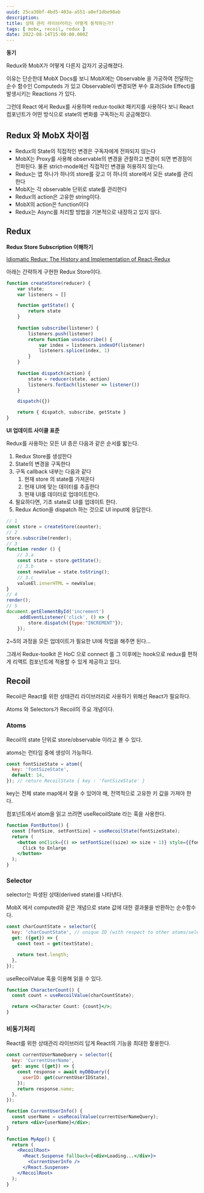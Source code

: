 ```yaml
---
uuid: 25ca30bf-4bd5-403a-a551-a0ef1dbe98ab
description: 
title: 상태 관리 라이브러리는 어떻게 동작하는가?
tags: [ mobx, recoil, redux ]
date: 2022-08-14T15:00:00.000Z
---
```









**동기**

Redux와 MobX가 어떻게 다른지 갑자기 궁금해졌다.

이유는 단순한데 MobX Docs를 보니 MobX에는 Observable 을 가공하여 전달하는 순수 함수인 Computeds 가 있고 Observable이 변경되면 부수 효과(Side Effect)를 발생시키는 Reactions 가 있다.

그런데 React 에서 Redux를 사용하며 redux-toolkit 패키지를 사용하다 보니 React 컴포넌트가 어떤 방식으로 state의 변화를 구독하는지 궁금해졌다.

## Redux 와 MobX 차이점

- Redux의 State의 직접적인 변경은 구독자에게 전파되지 않는다
- MobX는 Proxy를 사용해 observable의 변경을 관찰하고 변경이 되면 변경점이 전파된다. 물론 strict-mode에선 직접적인 변경을 허용하지 않는다.
- Redux는 앱 하나가 하나의 store를 갖고 이 하나의 store에서 모든 state를 관리한다
- MobX는 각 observable 단위로 state를 관리한다
- Redux의 action은 고유한 string이다.
- MobX의 action은 function이다
- Redux는 Async를 처리할 방법을 기본적으로 내장하고 있지 않다.

## Redux

**Redux Store Subscription 이해하기**

[Idiomatic Redux: The History and Implementation of React-Redux](https://blog.isquaredsoftware.com/2018/11/react-redux-history-implementation/#v7-1-hooks)

아래는 간략하게 구현한 Redux Store이다.

```jsx
function createStore(reducer) {
    var state;
    var listeners = []

    function getState() {
        return state
    }
    
    function subscribe(listener) {
        listeners.push(listener)
        return function unsubscribe() {
            var index = listeners.indexOf(listener)
            listeners.splice(index, 1)
        }
    }
    
    function dispatch(action) {
        state = reducer(state, action)
        listeners.forEach(listener => listener())
    }

    dispatch({})

    return { dispatch, subscribe, getState }
}
```

**UI 업데이트 사이클 표준**

Redux를 사용하는 모든 UI 층은  다음과 같은 순서를 밟는다.

1. Redux Store를 생성한다
2. State의 변경을 구독한다
3. 구독 callback 내부는 다음과 같다
    1. 현재 store 의 state를 가져온다
    2. 현재 UI에 맞는 데이터를 추출한다
    3. 현재 UI를 데이터로 업데이트한다.
4. 필요하다면, 기초 state로 UI를 업데이트 한다.
5. Redux Action을 dispatch 하는 것으로 UI input에 응답한다.

```jsx
// 1
const store = createStore(counter);
// 2
store.subscribe(render);
// 3
function render () {
	// 3.a
	const state = store.getState();
	// 3.b
	const newValue = state.toString();
	// 3.c
	valueEl.innerHTML = newValue;
}
// 4
render();
// 5
document.getElementById('increment')
	.addEventListener('click', () => {
		store.dispatch({type:"INCREMENT"});
	});
```

2~5의 과정을 모든 업데이트가 필요한 UI에 작업을 해주면 된다…

그래서 Redux-toolkit 은 HoC 으로 connect 를 그 이후에는 hook으로 redux를 편하게 리액트 컴포넌트에 적용할 수 있게 제공하고 있다.

## Recoil

Recoil은 React를 위한 상태관리 라이브러리로 사용하기 위해선 React가 필요하다.

Atoms 와 Selectors가 Recoil의 주요 개념이다.

### Atoms

Recoil의 state 단위로 store/observable 이라고 볼 수 있다.

atoms는 런타임 중에 생성이 가능하다.

```jsx
const fontSizeState = atom({
  key: 'fontSizeState',
  default: 14,
}); // return RecoilState { key : 'fontSizeState' }
```

key는 전체 state map에서 찾을 수 있어야 해, 전역적으로 고유한 키 값을 가져야 한다.

컴포넌트에서 atom을 읽고 쓰려면 useRecoilState 라는 훅을 사용한다.

```jsx
function FontButton() {
  const [fontSize, setFontSize] = useRecoilState(fontSizeState);
  return (
    <button onClick={() => setFontSize((size) => size + 1)} style={{fontSize}}>
      Click to Enlarge
    </button>
  );
}
```

### Selector

selector는 파생된 상태(derived state)를 나타낸다.

MobX 에서 computed와 같은 개념으로 state 값에 대한 결과물을 반환하는 순수함수다.

```jsx
const charCountState = selector({
  key: 'charCountState', // unique ID (with respect to other atoms/selectors)
  get: ({get}) => {
    const text = get(textState);

    return text.length;
  },
});
```

useRecoilValue 훅을 이용해 읽을 수 있다.

```jsx
function CharacterCount() {
  const count = useRecoilValue(charCountState);

  return <>Character Count: {count}</>;
}
```

### 비동기처리

React를 위한 상태관리 라이브러리 답게 React의 기능을 최대한 활용한다.

```jsx
const currentUserNameQuery = selector({
  key: 'CurrentUserName',
  get: async ({get}) => {
    const response = await myDBQuery({
      userID: get(currentUserIDState),
    });
    return response.name;
  },
});

function CurrentUserInfo() {
  const userName = useRecoilValue(currentUserNameQuery);
  return <div>{userName}</div>;
}
```

```jsx
function MyApp() {
  return (
    <RecoilRoot>
      <React.Suspense fallback={<div>Loading...</div>}>
        <CurrentUserInfo />
      </React.Suspense>
    </RecoilRoot>
  );
}
```
